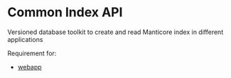 # Common Index API

Versioned database toolkit to create and read Manticore index in different applications

Requirement for:

* [webapp](https://github.com/kvazar-network/webapp)
